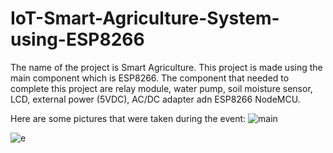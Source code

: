 # IoT-Smart-Agriculture-System-using-ESP8266
The name of the project is Smart Agriculture.
This project is made using the main component which is ESP8266.
The component that needed to complete this project are relay module, water pump, soil moisture sensor, LCD, external power (5VDC), AC/DC adapter adn ESP8266 NodeMCU.

Here are some pictures that were taken during the event:
![main](https://github.com/fsdkumk/IoT-Smart-Street-Light-using-ESP8266/assets/141599942/9a3e68b3-38b3-4af5-b3e1-67cba6ed4b08)

![e](https://github.com/fsdkumk/IoT-Smart-Agriculture-System-using-ESP8266/assets/141599942/c62d4e7f-08d7-4d74-a855-12bc9c6eddc3)
